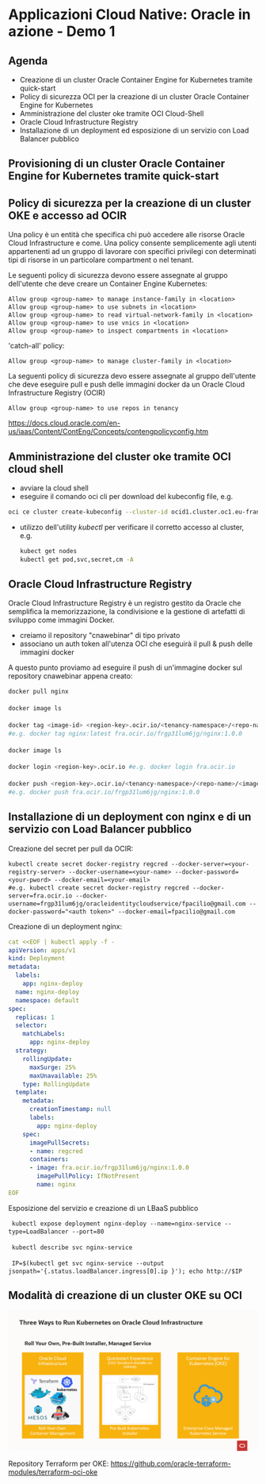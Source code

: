 # Applicazioni Cloud Native: Oracle in azione - Demo 1

## Agenda

- Creazione di un cluster Oracle Container Engine for Kubernetes tramite quick-start 
- Policy di sicurezza OCI per la creazione di un cluster Oracle Container Engine for Kubernetes 
- Amministrazione del cluster oke tramite OCI Cloud-Shell
- Oracle Cloud Infrastructure Registry
- Installazione di un deployment ed esposizione di un servizio con Load Balancer pubblico

## Provisioning di un cluster Oracle Container Engine for Kubernetes tramite quick-start

## Policy di sicurezza per la creazione di un cluster OKE e accesso ad OCIR

Una policy è un entità che specifica chi può accedere alle risorse Oracle Cloud Infrastructure e come. Una policy consente semplicemente agli utenti appartenenti ad un gruppo di lavorare con specifici privilegi con determinati tipi di risorse in un particolare compartment o nel tenant.

Le seguenti policy di sicurezza devono essere assegnate al gruppo dell'utente che deve creare un Container Engine Kubernetes:

```
Allow group <group-name> to manage instance-family in <location>
Allow group <group-name> to use subnets in <location>
Allow group <group-name> to read virtual-network-family in <location>
Allow group <group-name> to use vnics in <location>
Allow group <group-name> to inspect compartments in <location>
```

 'catch-all' policy:

```
Allow group <group-name> to manage cluster-family in <location>
```

La seguenti policy di sicurezza devo essere assegnate al gruppo dell'utente che deve eseguire pull e push delle immagini docker da un Oracle Cloud Infrastructure Registry (OCIR)

```
Allow group <group-name> to use repos in tenancy
```



https://docs.cloud.oracle.com/en-us/iaas/Content/ContEng/Concepts/contengpolicyconfig.htm

## Amministrazione del cluster oke tramite OCI cloud shell

- avviare la cloud shell
- eseguire il comando oci cli per download del kubeconfig file, e.g.

```bash
oci ce cluster create-kubeconfig --cluster-id ocid1.cluster.oc1.eu-frankfurt-1.aaaaaaaaafqwczldmrrdenbsmi4dcyrwgbrdgmlcgi2dezbtmcrdsmbqgnsd --file $HOME/.kube/config --region eu-frankfurt-1 --token-version 2.0.0s
```

- utilizzo dell'utility *kubectl* per verificare il corretto accesso al cluster, e.g.

  ```bash
  kubect get nodes
  kubectl get pod,svc,secret,cm -A
  ```

## Oracle Cloud Infrastructure Registry

Oracle Cloud Infrastructure Registry è un registro gestito da Oracle che semplifica la memorizzazione, la condivisione e la gestione di artefatti di sviluppo come immagini Docker.

- creiamo il repository "cnawebinar" di tipo privato
- associano un auth token all'utenza OCI che eseguirà il pull & push delle immagini docker

A questo punto proviamo ad eseguire il push di un'immagine docker sul repository cnawebinar appena creato:

```bash
docker pull nginx

docker image ls

docker tag <image-id> <region-key>.ocir.io/<tenancy-namespace>/<repo-name>/<image-name>:<tag> 
#e.g. docker tag nginx:latest fra.ocir.io/frgp31lum6jg/nginx:1.0.0

docker image ls

docker login <region-key>.ocir.io #e.g. docker login fra.ocir.io

docker push <region-key>.ocir.io/<tenancy-namespace>/<repo-name>/<image-name>:<tag> 
#e.g. docker push fra.ocir.io/frgp31lum6jg/nginx:1.0.0
```



## Installazione di un deployment con nginx e di un servizio con Load Balancer pubblico

Creazione del secret per pull da OCIR:

```shell
kubectl create secret docker-registry regcred --docker-server=<your-registry-server> --docker-username=<your-name> --docker-password=<your-pword> --docker-email=<your-email> 
#e.g. kubectl create secret docker-registry regcred --docker-server=fra.ocir.io --docker-username=frgp31lum6jg/oracleidentitycloudservice/fpacilio@gmail.com --docker-password="<auth token>" --docker-email=fpacilio@gmail.com
```

Creazione di un deployment nginx:

```yaml
cat <<EOF | kubectl apply -f -
apiVersion: apps/v1
kind: Deployment
metadata:
  labels:
    app: nginx-deploy
  name: nginx-deploy
  namespace: default
spec:
  replicas: 1
  selector:
    matchLabels:
      app: nginx-deploy
  strategy:
    rollingUpdate:
      maxSurge: 25%
      maxUnavailable: 25%
    type: RollingUpdate
  template:
    metadata:
      creationTimestamp: null
      labels:
        app: nginx-deploy
    spec:
      imagePullSecrets:
      - name: regcred	
      containers:
      - image: fra.ocir.io/frgp31lum6jg/nginx:1.0.0
        imagePullPolicy: IfNotPresent
        name: nginx
EOF
```

Esposizione del servizio e creazione di un LBaaS pubblico

```shell
 kubectl expose deployment nginx-deploy --name=nginx-service --type=LoadBalancer --port=80
 
 kubectl describe svc nginx-service
 
 IP=$(kubectl get svc nginx-service --output jsonpath='{.status.loadBalancer.ingress[0].ip }'); echo http://$IP
```



## Modalità **di** **creazione** **di un cluster OKE** **su** OCI

![image-20200710180157987](image/image-20200710180157987.png)

Repository Terraform per OKE: https://github.com/oracle-terraform-modules/terraform-oci-oke

